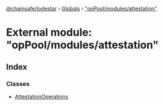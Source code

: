 [@chainsafe/lodestar](../README.md) › [Globals](../globals.md) › ["opPool/modules/attestation"](_oppool_modules_attestation_.md)

# External module: "opPool/modules/attestation"

## Index

### Classes

* [AttestationOperations](../classes/_oppool_modules_attestation_.attestationoperations.md)
